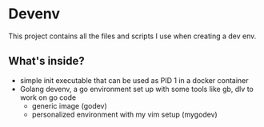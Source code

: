 # Devenv

This project contains all the files and scripts I use when creating a dev env.

## What's inside?

* simple init executable that can be used as PID 1 in a docker container
* Golang devenv, a go environment set up with some tools like gb, dlv to work on go code
  * generic image (godev)
  * personalized environment with my vim setup (mygodev)
